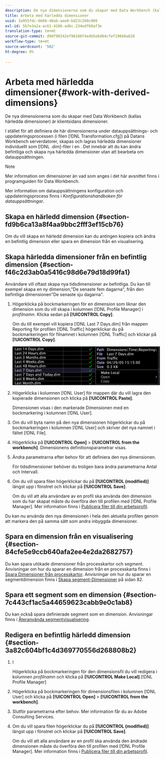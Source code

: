 ```yaml
---
description: De nya dimensionerna som du skapar med Data Workbench (kallas härledda dimensioner) är klientsidans dimensioner.
title: Arbeta med härledda dimensioner
uuid: 3a955fdc-6666-40ab-aee0-bd23c260c009
exl-id: 5b7e3a2a-ac61-4186-ad6c-234edf68af3e
translation-type: tm+mt
source-git-commit: d9df90242ef96188f4e4b5e6d04cfef196b0a628
workflow-type: tm+mt
source-wordcount: '562'
ht-degree: 0%

---
```


# Arbeta med härledda dimensioner{#work-with-derived-dimensions}

De nya dimensionerna som du skapar med Data Workbench (kallas härledda dimensioner) är klientsidans dimensioner.

I stället för att definiera de här dimensionerna under datauppsättnings- och uppdateringsprocessen (i filen [!DNL Transformation.cfg]) på Datans Workbench serverdatorer, skapas och lagras härledda dimensioner individuellt som [!DNL .dim]-filer i en . Det innebär att du kan ändra befintliga och skapa nya härledda dimensioner utan att bearbeta om datauppsättningen.

>[!NOTE]
>
>Mer information om dimensioner än vad som anges i det här avsnittet finns i programguiden för Data Workbench.

Mer information om datauppsättningens konfiguration och uppdateringsprocess finns i *Konfigurationshandboken för datauppsättningar*.

## Skapa en härledd dimension {#section-fd9b6ca13a8f4aa9bbc2fff3ef15cb76}

Om du vill skapa en härledd dimension kan du antingen kopiera och ändra en befintlig dimension eller spara en dimension från en visualisering.

## Skapa härledda dimensioner från en befintlig dimension {#section-f46c2d3ab0a5416c98d6e79d18d99fa1}

Användare vill oftast skapa nya tidsdimensioner av befintliga. Du kan till exempel skapa en ny dimension,&quot;De senaste fem dagarna&quot;, från den befintliga dimensionen&quot;De senaste sju dagarna&quot;.

1. Högerklicka på bockmarkeringen för en dimension som liknar den dimension som du vill skapa i kolumnen [!DNL Profile Manager] i *profilnamn*. Klicka sedan på **[!UICONTROL Copy]**.

   Om du till exempel vill kopiera [!DNL Last 7 Days.dim] från mappen Reporting för profilen [!DNL Traffic] högerklickar du på bockmarkeringen för filnamnet i kolumnen [!DNL Traffic] och klickar på **[!UICONTROL Copy]**.

   ![](assets/vis_ProfMgr_CopyDimension.png)

1. Högerklicka i kolumnen [!DNL User] för mappen där du vill lagra den kopierade dimensionen och klicka på **[!UICONTROL Paste]**.

   Dimensionen visas i den markerade Dimensionen med en bockmarkering i kolumnen [!DNL User].

1. Om du vill byta namn på den nya dimensionen högerklickar du på bockmarkeringen i kolumnen [!DNL User] och skriver det nya namnet i fältet [!DNL File].
1. Högerklicka på **[!UICONTROL Open]** > **[!UICONTROL from the workbench]**. Dimensionens definitionsparametrar visas.
1. Ändra parametrarna efter behov för att definiera den nya dimensionen.

   För tidsdimensioner behöver du troligen bara ändra parametrarna Antal och Intervall.

1. Om du vill spara filen högerklickar du på **[!UICONTROL (modified)]** längst upp i fönstret och klickar på **[!UICONTROL Save]**.

   Om du vill att alla användare av en profil ska använda den dimension som du har skapat måste du överföra den till profilen med [!DNL Profile Manager]. Mer information finns i [Publicera filer till din arbetsprofil](../../../../home/c-get-started/c-admin-intrf/c-prof-mgr/t-pub-files-wkg-prof.md#task-a0106e010c834d16bd60eef4721b6af9).

Du kan nu använda den nya dimensionen i hela den aktuella profilen genom att markera den på samma sätt som andra inbyggda dimensioner.

## Spara en dimension från en visualisering {#section-84cfe5e9ccb640afa2ee4e2da2682757}

Du kan spara utökade dimensioner från processkartor och segment. Anvisningar om hur du sparar en dimension från en processkarta finns i [Spara Dimensioner från processkartor](../../../../home/c-get-started/c-analysis-vis/c-proc-maps/t-dim-proc-maps.md#task-44d9e555d4a944e6aa81993eef703051). Anvisningar om hur du sparar en segmentdimension finns i [Skapa segment-Dimensioner](../../../../home/c-get-started/c-analysis-vis/c-seg/c-create-seg-dim.md#concept-70b363edcad14185ba8051646ad3d44e) på sidan 82.

## Spara ett segment som en dimension {#section-7c443cf1ac5a44659623cabb9e0c1ab8}

Du kan också spara definierade segment som en dimension. Anvisningar finns i [Återanvända segmentvisualisering](../../../../home/c-get-started/c-analysis-vis/c-seg/c-reuse-seg-vis.md#concept-a8a607bd415d404a83c32a26b804cbdc).

## Redigera en befintlig härledd dimension {#section-3a82c604bf1c4d369770556d268808b2}

1. I

   Högerklicka på bockmarkeringen för den dimensionsfil du vill redigera i kolumnen *profilnamn* och klicka på **[!UICONTROL Make Local]**.[!DNL Profile Manager]
1. Högerklicka på bockmarkeringen för dimensionsfilen i kolumnen [!DNL User] och klicka på **[!UICONTROL Open]** > **[!UICONTROL from the workbench]**.
1. Slutför parametrarna efter behov. Mer information får du av Adobe Consulting Services.
1. Om du vill spara filen högerklickar du på **[!UICONTROL (modified)]** längst upp i fönstret och klickar på **[!UICONTROL Save]**.

   Om du vill att alla användare av en profil ska använda den ändrade dimensionen måste du överföra den till profilen med [!DNL Profile Manager]. Mer information finns i [Publicera filer till din arbetsprofil](../../../../home/c-get-started/c-admin-intrf/c-prof-mgr/t-pub-files-wkg-prof.md#task-a0106e010c834d16bd60eef4721b6af9).
